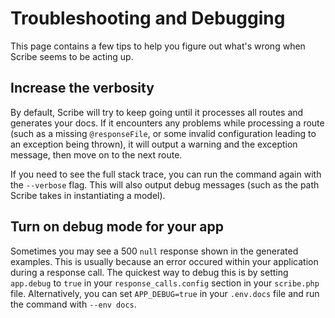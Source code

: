 # Troubleshooting and Debugging
This page contains a few tips to help you figure out what's wrong when Scribe seems to be acting up.

## Increase the verbosity
By default, Scribe will try to keep going until it processes all routes and generates your docs. If it encounters any problems while processing a route (such as a missing `@responseFile`, or some invalid configuration leading to an exception being thrown), it will output a warning and the exception message, then move on to the next route.

If you need to see the full stack trace, you can run the command again with the `--verbose` flag. This will also output debug messages (such as the path Scribe takes in instantiating a model).

## Turn on debug mode for your app
Sometimes you may see a 500 `null` response shown in the generated examples. This is usually because an error occured within your application during a response call. The quickest way to debug this is by setting `app.debug` to `true` in your `response_calls.config` section in your `scribe.php` file. Alternatively, you can set `APP_DEBUG=true` in your `.env.docs` file and run the command with `--env docs`.  
